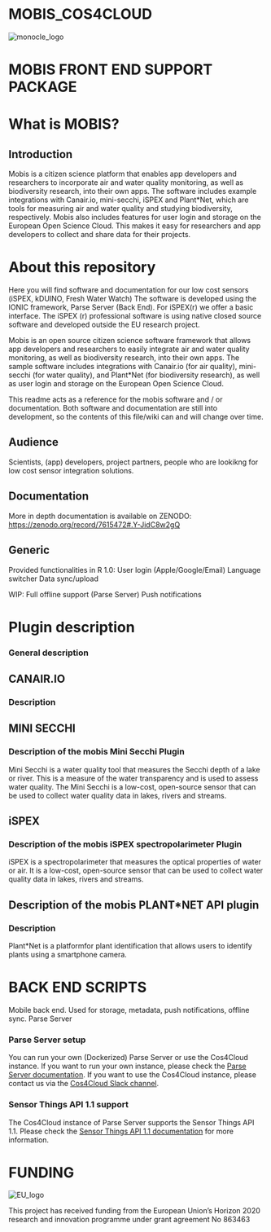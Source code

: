# MOBIS_COS4CLOUD
![monocle_logo](https://cos4cloud-eosc.eu/wp-content/uploads/2020/07/logo-cos4cloud-middle.png)


# MOBIS FRONT END SUPPORT PACKAGE


# What is MOBIS?


## Introduction
Mobis is a citizen science platform that enables app developers and researchers to incorporate air and water quality monitoring, as well as biodiversity research, into their own apps. The software includes example integrations with Canair.io, mini-secchi, iSPEX and Plant*Net, which are tools for measuring air and water quality and studying biodiversity, respectively. 
Mobis also includes features for user login and storage on the European Open Science Cloud. This makes it easy for researchers and app developers to collect and share data for their projects.


# About this repository

Here you will find software and documentation for our low cost sensors (iSPEX, kDUINO, Fresh Water Watch)
The software is developed using the IONIC framework, Parse Server (Back End). 
For iSPEX(r) we offer a basic interface. The iSPEX (r) professional software is using native closed source software and developed outside the EU research project. 


Mobis is an open source citizen science software framework that allows app developers and researchers to easily integrate air and water quality monitoring, as well as biodiversity research, into their own apps. 
The sample software includes integrations with Canair.io (for air quality), mini-secchi (for water quality), and Plant*Net (for biodiversity research), as well as user login and storage on the European Open Science Cloud.

This readme acts as a reference for the mobis  software and / or documentation. Both software and documentation are still into development, so the contents of this file/wiki can and will change over time.


## Audience
Scientists,  (app) developers,  project partners, people who are lookikng for low cost sensor integration solutions.

## Documentation
More in depth documentation is available on ZENODO: https://zenodo.org/record/7615472#.Y-JidC8w2gQ

## Generic
Provided functionalities in R 1.0: 
User login (Apple/Google/Email)
Language switcher
Data sync/upload

WIP:
Full offline support (Parse Server)
Push notifications

# Plugin description
### General description

## CANAIR.IO
### Description 

## MINI SECCHI
### Description of the mobis Mini Secchi Plugin
Mini Secchi is a water quality tool that measures the Secchi depth of a lake or river. This is a measure of the water transparency and is used to assess water quality. The Mini Secchi is a low-cost, open-source sensor that can be used to collect water quality data in lakes, rivers and streams.

## iSPEX
### Description of the mobis iSPEX spectropolarimeter Plugin

iSPEX is a spectropolarimeter that measures the optical properties of water or air. It is a low-cost, open-source sensor that can be used to collect water quality data in lakes, rivers and streams. 


##  Description of the mobis PLANT*NET API plugin
### Description 
Plant*Net is a platformfor plant identification
that allows users to identify plants using a smartphone camera.

# BACK END SCRIPTS

Mobile back end. Used for storage, metadata, push notifications, offline sync.
Parse Server 

### Parse Server setup
You can run your own (Dockerized) Parse Server or use the Cos4Cloud instance. 
If you want to run your own instance, please check the [Parse Server documentation](https://docs.parseplatform.org/parse-server/guide/). 
If you want to use the Cos4Cloud instance, please contact us via the [Cos4Cloud Slack channel](https://join.slack.com/t/cos4cloud/shared_invite/zt-8q3vzq1p-7b3hGdYk8jvRyRJd1Nn9gg). 


### Sensor Things API 1.1 support
The Cos4Cloud instance of Parse Server supports the Sensor Things API 1.1. 
Please check the [Sensor Things API 1.1 documentation](https://developers.sensorup.com/docs/#section/Introduction) for more information.

# FUNDING

![EU_logo](https://cos4cloud-eosc.eu/wp-content/uploads/2020/07/logo-eu.png)

This project has received funding from the European Union’s Horizon 2020 research and innovation programme under grant agreement No 863463



